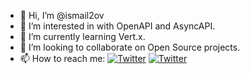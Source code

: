 - 👋 Hi, I’m @ismail2ov
- 👀 I’m interested in with OpenAPI and AsyncAPI.
- 🌱 I’m currently learning Vert.x.
- 💞️ I’m looking to collaborate on Open Source projects.
- 📫 How to reach me:  [![Twitter](https://img.shields.io/twitter/url?label=Ismail%20Ismailov&logo=LinkedIn&style=social&url=https://www.linkedin.com/in/ismail2ov/)](https://www.linkedin.com/in/ismail2ov/)  [![Twitter](https://img.shields.io/twitter/url?label=ismail2ov&logo=Twitter&style=social&url=https://twitter.com/ismail2ov)](https://twitter.com/ismail2ov)
